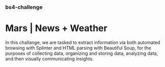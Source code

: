 ### bs4-challenge
# Mars | News + Weather
In this challange, we are tasked to extract information via both automated browsing with Splinter and HTML parsing with Beautiful Soup, for the purposes of collecting data, organizing and storing data, analyzing data, and then visually communicating insights.

